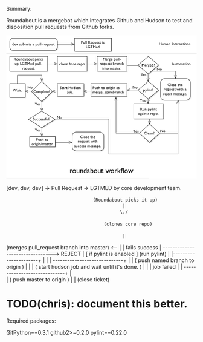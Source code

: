 Summary:

Roundabout is a mergebot which integrates Github and Hudson to test and disposition pull requests from Github forks.

![roundabout workflow](https://github.com/ChristopherMacGown/roundabout/raw/master/roundabout.png)

 [dev, dev, dev] -> Pull Request -> LGTMED by core development team.
 
                                    (Roundabout picks it up)
                                               |
                                              \./

                                        (clones core repo) 
                                               
                                               |
   (merges pull_request branch into master) <--
        |           |               fails
success |            -------------------------------->          REJECT
        |
    [ if pylint is enabled ] (run pylint)                          |
        |----------------------+     |                             |
        |                             -----------------------------+
        |                                                          |
    ( push named branch to origin )                                |
        |                                                          |
    ( start hudson job and wait until it's done. )                 |
        |                            |   job failed                |
        |                             -----------------------------+
        |           
        |
    ( push master to origin ) 
        |
        |
    (close ticket)


# TODO(chris): document this better.



Required packages:

GitPython==0.3.1
github2>=0.2.0
pylint==0.22.0
